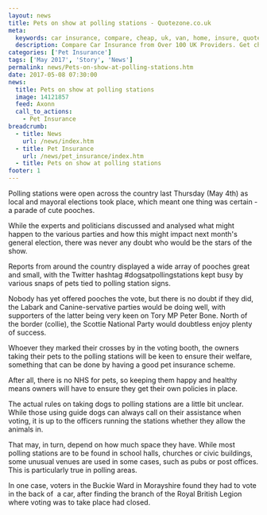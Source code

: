 ```yaml
---
layout: news
title: Pets on show at polling stations - Quotezone.co.uk
meta:
  keywords: car insurance, compare, cheap, uk, van, home, insure, quotes, online, comparison, bike, loans, life
  description: Compare Car Insurance from Over 100 UK Providers. Get cheap quotes online now using our fast, free, secure comparison site
categories: ['Pet Insurance']
tags: ['May 2017', 'Story', 'News']
permalink: news/Pets-on-show-at-polling-stations.htm
date: 2017-05-08 07:30:00
news:
  title: Pets on show at polling stations
  image: 14121857
  feed: Axonn
  call_to_actions:
    - Pet Insurance
breadcrumb:
  - title: News
    url: /news/index.htm
  - title: Pet Insurance
    url: /news/pet_insurance/index.htm
  - title: Pets on show at polling stations
footer: 1
---
```


Polling stations were open across the country last Thursday (May 4th) as local and mayoral elections took place, which meant one thing was certain - a parade of cute pooches.

While the experts and politicians discussed and analysed what might happen to the various parties and how this might impact next month&#39;s general election, there was never any doubt who would be the stars of the show.

Reports from around the country displayed a wide array of pooches great and small, with the Twitter hashtag #dogsatpollingstations kept busy by various snaps of pets tied to polling station signs.

Nobody has yet offered pooches the vote, but there is no doubt if they did, the Labark and Canine-servative parties would be doing well, with supporters of the latter being very keen on Tory MP Peter Bone. North of the border (collie), the Scottie National Party would doubtless enjoy plenty of success. &nbsp;

Whoever they marked their crosses by in the voting booth, the owners taking their pets to the polling stations will be keen to ensure their welfare, something that can be done by having a good pet insurance scheme.

After all, there is no NHS for pets, so keeping them happy and healthy means owners will have to ensure they get their own policies in place.

The actual rules on taking dogs to polling stations are a little bit unclear. While those using guide dogs can always call on their assistance when voting, it is up to the officers running the stations whether they allow the animals in.

That may, in turn, depend on how much space they have. While most polling stations are to be found in school halls, churches or civic buildings, some unusual venues are used in some cases, such as pubs or post offices. This is particularly true in polling areas.

In one case, voters in the Buckie Ward in Morayshire found they had to vote in the back of &nbsp;a car, after finding the branch of the Royal British Legion where voting was to take place had closed.
